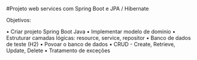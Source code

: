
#Projeto web services com Spring Boot e JPA / Hibernate

Objetivos:

•	Criar projeto Spring Boot Java
•	Implementar modelo de domínio
•	Estruturar camadas lógicas: resource, service, repositor
•	Banco de dados de teste (H2)
•	Povoar o banco de dados
•	CRUD - Create, Retrieve, Update, Delete
•	Tratamento de exceções


